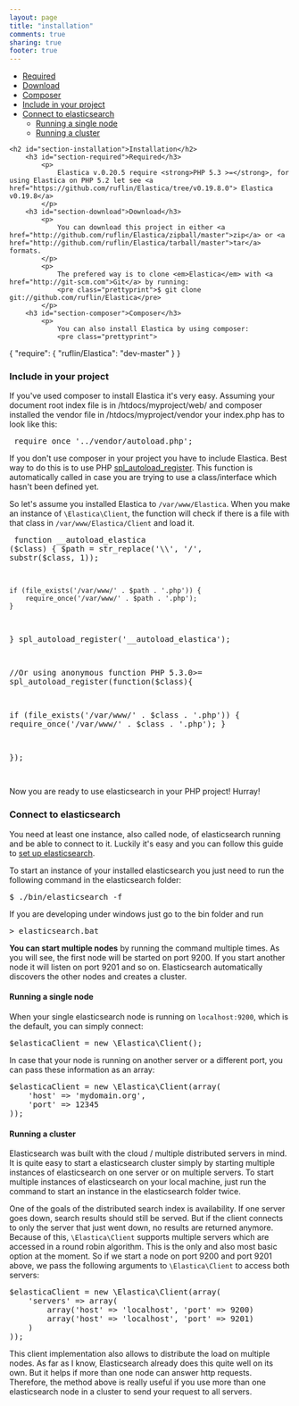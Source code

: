 ```yaml
---
layout: page
title: "installation"
comments: true
sharing: true
footer: true
---
```

<ul>
	<li>
		<a href="#section-required">Required</a>
	</li>
	<li>
		<a href="#section-download">Download</a>
	</li>
    <li>
        <a href="#section-composer">Composer</a>
    </li>
	<li>
		<a href="#section-include">Include in your project</a>
	</li>
	<li>
		<a href="#section-connect">Connect to elasticsearch</a>
		<ul>
			<li><a href="#section-connect-single">Running a single node</a></li>
			<li><a href="#section-connect-cluster">Running a cluster</a></li>
		</ul>
	</li>
</ul>


	<h2 id="section-installation">Installation</h2>
		<h3 id="section-required">Required</h3>
			<p>
			    Elastica v.0.20.5 require <strong>PHP 5.3 >=</strong>, for using Elastica on PHP 5.2 let see <a href="https://github.com/ruflin/Elastica/tree/v0.19.8.0"> Elastica v0.19.8</a>
			</p>
		<h3 id="section-download">Download</h3>
			<p>
				You can download this project in either <a href="http://github.com/ruflin/Elastica/zipball/master">zip</a> or <a href="http://github.com/ruflin/Elastica/tarball/master">tar</a> formats.
			</p>
			<p>
				The prefered way is to clone <em>Elastica</em> with <a href="http://git-scm.com">Git</a> by running:
				<pre class="prettyprint">$ git clone git://github.com/ruflin/Elastica</pre>
			</p>
        <h3 id="section-composer">Composer</h3>
            <p>
                You can also install Elastica by using composer:
                <pre class="prettyprint">
{
    "require": {
        "ruflin/Elastica": "dev-master"
    }
}
                </pre>
            </p>
		<h3 id="section-include">Include in your project</h3>
            <p>If you've used composer to install Elastica it's very easy. Assuming your document root index file is in
                /htdocs/myproject/web/ and composer installed the vendor file in /htdocs/myproject/vendor your index.php
                has to look like this:
                <pre class="prettyprint">
require_once '../vendor/autoload.php';
                </pre>
            </p>
			<p>
				If you don't use composer in your project you have to include Elastica. Best way to do this is to use PHP <a href="http://php.net/manual/en/function.spl-autoload-register.php">spl_autoload_register</a>. This function is automatically called in case you are trying to use a class/interface which hasn't been defined yet.
			</p>
			<p>
				So let's assume you installed Elastica to <code>/var/www/Elastica</code>. When you make an instance of <code>\Elastica\Client</code>, the function will check if there is a file with that class in <code>/var/www/Elastica/Client</code> and load it.
			<p>
			<pre class="prettyprint">
function __autoload_elastica ($class) {
    $path = str_replace('\\', '/', substr($class, 1));

    if (file_exists('/var/www/' . $path . '.php')) {
        require_once('/var/www/' . $path . '.php');
    }
}
spl_autoload_register('__autoload_elastica');

//Or using anonymous function PHP 5.3.0>=
spl_autoload_register(function($class){
   
   if (file_exists('/var/www/' . $class . '.php')) {
        require_once('/var/www/' . $class . '.php');
    }

});

</pre>
			<p>
				Now you are ready to use elasticsearch in your PHP project! Hurray!
			</p>
		<h3 id="section-connect">Connect to elasticsearch</h3>
				<p>
					You need at least one instance, also called node, of elasticsearch running and be able to connect to it. Luckily it's easy and you can follow this guide to <a href="http://www.elasticsearch.org/tutorials/2010/07/01/setting-up-elasticsearch.html">set up elasticsearch</a>.
				</p>
				<p>
					To start an instance of your installed elasticsearch you just need to run the following command in the elasticsearch folder:
				</p>
				<pre>$ ./bin/elasticsearch -f</pre>
                <p>If you are developing under windows just go to the bin folder and run</p>
                <pre>> elasticsearch.bat</pre>
				<p>
					<strong>You can start multiple nodes</strong> by running the command multiple times. As you will see, the first node will be started on port 9200. If you start another node it will listen on port 9201 and so on. Elasticsearch automatically discovers the other nodes and creates a cluster.
				</p>
				<h4 id="section-connect-single">Running a single node</h4>
					<p>
						When your single elasticsearch node is running on <code>localhost:9200</code>, which is the default, you can simply connect:
					</p>
					<pre class="prettyprint">$elasticaClient = new \Elastica\Client();</pre>
					<p>
						In case that your node is running on another server or a different port, you can pass these information as an array:
					</p>
					<pre class="prettyprint">
$elasticaClient = new \Elastica\Client(array(
    'host' => 'mydomain.org',
    'port' => 12345
));</pre>
				<h4 id="section-connect-cluster">Running a cluster</h4>
					<p>
						Elasticsearch was built with the cloud / multiple distributed servers in mind. It is quite easy to start a elasticsearch cluster simply by starting multiple instances of elasticsearch on one server or on multiple servers. To start multiple instances of elasticsearch on your local machine, just run the command to start an instance in the elasticsearch folder twice.
					</p>
					<p>
						One of the goals of the distributed search index is availability. If one server goes down, search results should still be served. But if the client connects to only the server that just went down, no results are returned anymore. Because of this, <code>\Elastica\Client</code> supports multiple servers which are accessed in a round robin algorithm. This is the only and also most basic option at the moment. So if we start a node on port 9200 and port 9201 above, we pass the following arguments to <code>\Elastica\Client</code> to access both servers:
					</p>
					<pre class="prettyprint">
$elasticaClient = new \Elastica\Client(array(
    'servers' => array(
        array('host' => 'localhost', 'port' => 9200)
        array('host' => 'localhost', 'port' => 9201)
    )
));</pre>
					<p>
						This client implementation also allows to distribute the load on multiple nodes. As far as I know, Elasticsearch already does this quite well on its own. But it helps if more than one node can answer http requests. Therefore, the method above is really useful if you use more than one elasticsearch node in a cluster to send your request to all servers.
					</p>